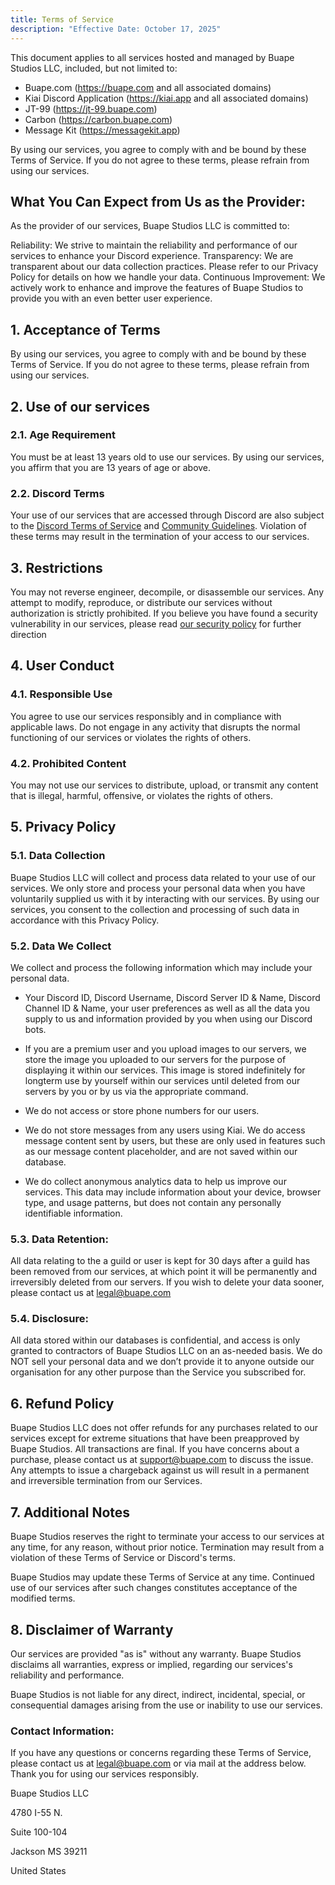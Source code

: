 ```yaml
---
title: Terms of Service
description: "Effective Date: October 17, 2025"
---
```


This document applies to all services hosted and managed by Buape Studios LLC, included, but not limited to:
- Buape.com (https://buape.com and all associated domains)
- Kiai Discord Application (https://kiai.app and all associated domains)
- JT-99 (https://jt-99.buape.com)
- Carbon (https://carbon.buape.com)
- Message Kit (https://messagekit.app)

By using our services, you agree to comply with and be bound by these Terms of Service. If you do not agree to these terms, please refrain from using our services.


## What You Can Expect from Us as the Provider:
As the provider of our services, Buape Studios LLC is committed to:

Reliability: We strive to maintain the reliability and performance of our services to enhance your Discord experience.
Transparency: We are transparent about our data collection practices. Please refer to our Privacy Policy for details on how we handle your data.
Continuous Improvement: We actively work to enhance and improve the features of Buape Studios to provide you with an even better user experience.

## 1. Acceptance of Terms

By using our services, you agree to comply with and be bound by these Terms of Service. If you do not agree to these terms, please refrain from using our services.

## 2. Use of our services

### 2.1. Age Requirement
You must be at least 13 years old to use our services. By using our services, you affirm that you are 13 years of age or above.

### 2.2. Discord Terms
Your use of our services that are accessed through Discord are also subject to the [Discord Terms of Service](https://discord.com/terms) and [Community Guidelines](https://discord.com/guidelines). Violation of these terms may result in the termination of your access to our services.

## 3. Restrictions

You may not reverse engineer, decompile, or disassemble our services. Any attempt to modify, reproduce, or distribute our services without authorization is strictly prohibited. If you believe you have found a security vulnerability in our services, please read [our security policy](/security) for further direction

## 4. User Conduct

### 4.1. Responsible Use
You agree to use our services responsibly and in compliance with applicable laws. Do not engage in any activity that disrupts the normal functioning of our services or violates the rights of others.

### 4.2. Prohibited Content
You may not use our services to distribute, upload, or transmit any content that is illegal, harmful, offensive, or violates the rights of others.

## 5. Privacy Policy

### 5.1. Data Collection
Buape Studios LLC will collect and process data related to your use of our services. We only store and process your personal data when you have voluntarily supplied us with it by interacting with our services. By using our services, you consent to the collection and processing of such data in accordance with this Privacy Policy.

### 5.2. Data We Collect
We collect and process the following information which may include your personal data.

- Your Discord ID, Discord Username, Discord Server ID & Name, Discord Channel ID & Name, your user preferences as well as all the data you supply to us and information provided by you when using our Discord bots.

- If you are a premium user and you upload images to our servers, we store the image you uploaded to our servers for the purpose of displaying it within our services. This image is stored indefinitely for longterm use by yourself within our services until deleted from our servers by you or by us via the appropriate command.

- We do not access or store phone numbers for our users.

- We do not store messages from any users using Kiai. We do access message content sent by users, but these are only used in features such as our message content placeholder, and are not saved within our database.

- We do collect anonymous analytics data to help us improve our services. This data may include information about your device, browser type, and usage patterns, but does not contain any personally identifiable information.

### 5.3. Data Retention: 
All data relating to the a guild or user is kept for 30 days after a guild has been removed from our services, at which point it will be permanently and irreversibly deleted from our servers. If you wish to delete your data sooner, please contact us at legal@buape.com

### 5.4. Disclosure: 
All data stored within our databases is confidential, and access is only granted to contractors of Buape Studios LLC on an as-needed basis. We do NOT sell your personal data and we don’t provide it to anyone outside our organisation for any other purpose than the Service you subscribed for.

## 6. Refund Policy

Buape Studios LLC does not offer refunds for any purchases related to our services except for extreme situations that have been preapproved by Buape Studios. All transactions are final. If you have concerns about a purchase, please contact us at support@buape.com to discuss the issue. Any attempts to issue a chargeback against us will result in a permanent and irreversible termination from our Services.

## 7. Additional Notes

Buape Studios reserves the right to terminate your access to our services at any time, for any reason, without prior notice. Termination may result from a violation of these Terms of Service or Discord's terms.

Buape Studios may update these Terms of Service at any time. Continued use of our services after such changes constitutes acceptance of the modified terms.

## 8. Disclaimer of Warranty

Our services are provided "as is" without any warranty. Buape Studios disclaims all warranties, express or implied, regarding our services's reliability and performance.

Buape Studios is not liable for any direct, indirect, incidental, special, or consequential damages arising from the use or inability to use our services.

### Contact Information:
If you have any questions or concerns regarding these Terms of Service, please contact us at legal@buape.com or via mail at the address below.
Thank you for using our services responsibly.

Buape Studios LLC

4780 I-55 N.

Suite 100-104

Jackson MS 39211

United States
